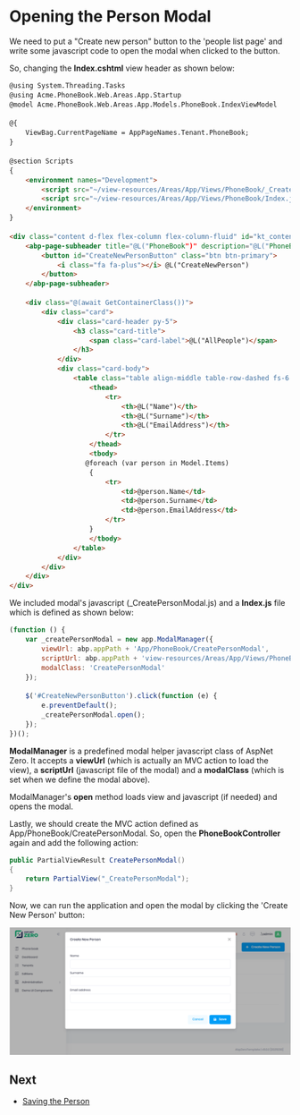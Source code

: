 # Opening the Person Modal

We need to put a "Create new person" button to the 'people list page'
and write some javascript code to open the modal when clicked to the
button.

So, changing the **Index.cshtml** view header as shown below:

```html
@using System.Threading.Tasks
@using Acme.PhoneBook.Web.Areas.App.Startup
@model Acme.PhoneBook.Web.Areas.App.Models.PhoneBook.IndexViewModel

@{
    ViewBag.CurrentPageName = AppPageNames.Tenant.PhoneBook;
}

@section Scripts
{
    <environment names="Development">
        <script src="~/view-resources/Areas/App/Views/PhoneBook/_CreatePersonModal.js" asp-append-version="true"></script>
        <script src="~/view-resources/Areas/App/Views/PhoneBook/Index.js" asp-append-version="true"></script>
    </environment>
}

<div class="content d-flex flex-column flex-column-fluid" id="kt_content">
    <abp-page-subheader title="@L("PhoneBook")" description="@L("PhoneBookInfo")">
        <button id="CreateNewPersonButton" class="btn btn-primary">
            <i class="fa fa-plus"></i> @L("CreateNewPerson")
        </button>
    </abp-page-subheader>
    
    <div class="@(await GetContainerClass())">
        <div class="card">
            <div class="card-header py-5">
                <h3 class="card-title">
                    <span class="card-label">@L("AllPeople")</span>
                </h3>
            </div>
            <div class="card-body">
                <table class="table align-middle table-row-dashed fs-6 gy-5 dataTable no-footer">
                    <thead>
                        <tr>
                            <th>@L("Name")</th>
                            <th>@L("Surname")</th>
                            <th>@L("EmailAddress")</th>
                        </tr>
                    </thead>
                    <tbody>
                   @foreach (var person in Model.Items)
                    {
                        <tr>
                            <td>@person.Name</td>
                            <td>@person.Surname</td>
                            <td>@person.EmailAddress</td>
                        </tr>
                    }
                    </tbody>
                </table>
            </div>
        </div>
    </div>
</div>
```

We included modal's javascript (\_CreatePersonModal.js) and a
**Index.js** file which is defined as shown below:

```javascript
(function () {
    var _createPersonModal = new app.ModalManager({
        viewUrl: abp.appPath + 'App/PhoneBook/CreatePersonModal',
        scriptUrl: abp.appPath + 'view-resources/Areas/App/Views/PhoneBook/_CreatePersonModal.js',
        modalClass: 'CreatePersonModal'
    });

    $('#CreateNewPersonButton').click(function (e) {
        e.preventDefault();
        _createPersonModal.open();
    });
})();
```

**ModalManager** is a predefined modal helper javascript class of AspNet
Zero. It accepts a **viewUrl** (which is actually an MVC action to load
the view), a **scriptUrl** (javascript file of the modal) and a
**modalClass** (which is set when we define the modal above).

ModalManager's **open** method loads view and javascript (if needed) and
opens the modal.

Lastly, we should create the MVC action defined as
App/PhoneBook/CreatePersonModal. So, open the **PhoneBookController**
again and add the following action:

```csharp
public PartialViewResult CreatePersonModal()
{
    return PartialView("_CreatePersonModal");
}
```

Now, we can run the application and open the modal by clicking the
'Create New Person' button:

<img src="images/phonebook-create-person-dialog3.png" alt="Create Person Dialog" class="img-thumbnail" />

## Next

- [Saving the Person](Developing-Step-By-Step-Core-Saving-Person.md)